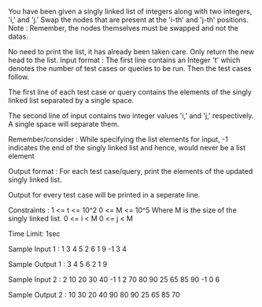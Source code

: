 You have been given a singly linked list of integers along with two integers, 'i,' and 'j.' Swap the nodes that are present at the 'i-th' and 'j-th' positions.
Note :
Remember, the nodes themselves must be swapped and not the datas.

No need to print the list, it has already been taken care. Only return the new head to the list.
Input format :
The first line contains an Integer 't' which denotes the number of test cases or queries to be run. Then the test cases follow.

The first line of each test case or query contains the elements of the singly linked list separated by a single space.

The second line of input contains two integer values 'i,' and 'j,' respectively. A single space will separate them.

Remember/consider :
While specifying the list elements for input, -1 indicates the end of the singly linked list and hence, would never be a list element

Output format :
For each test case/query, print the elements of the updated singly linked list.

Output for every test case will be printed in a seperate line.

Constraints :
1 <= t <= 10^2
0 <= M <= 10^5
Where M is the size of the singly linked list.
0 <= i < M
0 <= j < M

Time Limit: 1sec

Sample Input 1 :
1
3 4 5 2 6 1 9 -1
3 4

Sample Output 1 :
3 4 5 6 2 1 9 

Sample Input 2 :
2
10 20 30 40 -1
1 2
70 80 90 25 65 85 90 -1
0 6

Sample Output 2 :
10 30 20 40 
90 80 90 25 65 85 70 
